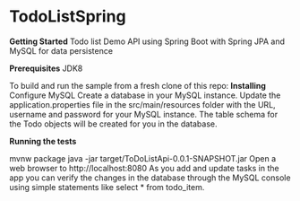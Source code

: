 # TodoListSpring

**Getting Started**
Todo list Demo API using Spring Boot with  Spring JPA and MySQL for data persistence

**Prerequisites**
JDK8

To build and run the sample from a fresh clone of this repo:
**Installing**
Configure MySQL
Create a database in your MySQL instance.
Update the application.properties file in the src/main/resources folder with the URL, username and password for your MySQL instance. The table schema for the Todo objects will be created for you in the database.

**Running the tests**

mvnw package
java -jar target/ToDoListApi-0.0.1-SNAPSHOT.jar
Open a web browser to http://localhost:8080
As you add and update tasks in the app you can verify the changes in the database through the MySQL console using simple statements like select * from todo_item.
